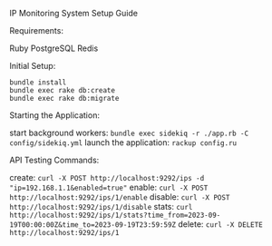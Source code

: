 IP Monitoring System Setup Guide

Requirements:

Ruby
PostgreSQL
Redis

Initial Setup:

```
bundle install
bundle exec rake db:create
bundle exec rake db:migrate
```

Starting the Application:

start background workers: `bundle exec sidekiq -r ./app.rb -C config/sidekiq.yml`
launch the application: `rackup config.ru`

API Testing Commands:

create: `curl -X POST http://localhost:9292/ips -d "ip=192.168.1.1&enabled=true"`
enable: `curl -X POST http://localhost:9292/ips/1/enable`
disable: `curl -X POST http://localhost:9292/ips/1/disable`
stats: `curl http://localhost:9292/ips/1/stats?time_from=2023-09-19T00:00:00Z&time_to=2023-09-19T23:59:59Z`
delete: `curl -X DELETE http://localhost:9292/ips/1`
